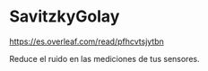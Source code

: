 # SavitzkyGolay

https://es.overleaf.com/read/pfhcvtsjytbn

Reduce el ruido en las mediciones de tus sensores.
